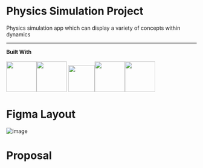 # Physics Simulation Project
Physics simulation app which can display a variety of concepts within dynamics
___________________________________________________________________________________________________________________________________________________________
 **Built With** 
<br>
<br>
<img src="https://cdn.jsdelivr.net/gh/devicons/devicon/icons/html5/html5-original.svg" width="80px" height="80px"/><span><img src="https://cdn.jsdelivr.net/gh/devicons/devicon/icons/css3/css3-original.svg" width="80px" height="80px"/>
</span><span><img src="https://cdn.jsdelivr.net/gh/devicons/devicon/icons/javascript/javascript-original.svg" width="70px" height="70px"/><span><img src="https://camo.githubusercontent.com/9be0208aa516b4d1976412d27e9f73d851ea253f8ee005a0b600939f841bba8b/68747470733a2f2f7777772e63686172746a732e6f72672f6d656469612f6c6f676f2d7469746c652e737667" width ="80px" height="80px"><span></span><span><img src="https://seeklogo.com/images/B/bulma-logo-45B5145BF4-seeklogo.com.png" width = "80px" height="80px" /></span>




# Figma Layout
![image](https://user-images.githubusercontent.com/90357392/223280824-ec8028f1-c835-4a9c-9da3-f83db3a70c40.png)


# Proposal
